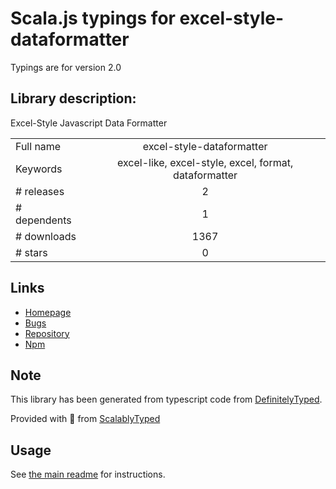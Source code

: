 
# Scala.js typings for excel-style-dataformatter

Typings are for version 2.0

## Library description:
Excel-Style Javascript Data Formatter

|                    |                 |
| ------------------ | :-------------: |
| Full name          | excel-style-dataformatter |
| Keywords           | excel-like, excel-style, excel, format, dataformatter |
| # releases         | 2 |
| # dependents       | 1 |
| # downloads        | 1367 |
| # stars            | 0 |

## Links
- [Homepage](https://github.com/Fakundo/Excel-Style-Javascript-DataFormatter#readme)
- [Bugs](https://github.com/Fakundo/Excel-Style-Javascript-DataFormatter/issues)
- [Repository](https://github.com/Fakundo/Excel-Style-Javascript-DataFormatter)
- [Npm](https://www.npmjs.com/package/excel-style-dataformatter)
    


## Note
This library has been generated from typescript code from [DefinitelyTyped](https://definitelytyped.org).

Provided with :purple_heart: from [ScalablyTyped](https://github.com/oyvindberg/ScalablyTyped)

## Usage
See [the main readme](../../readme.md) for instructions.


